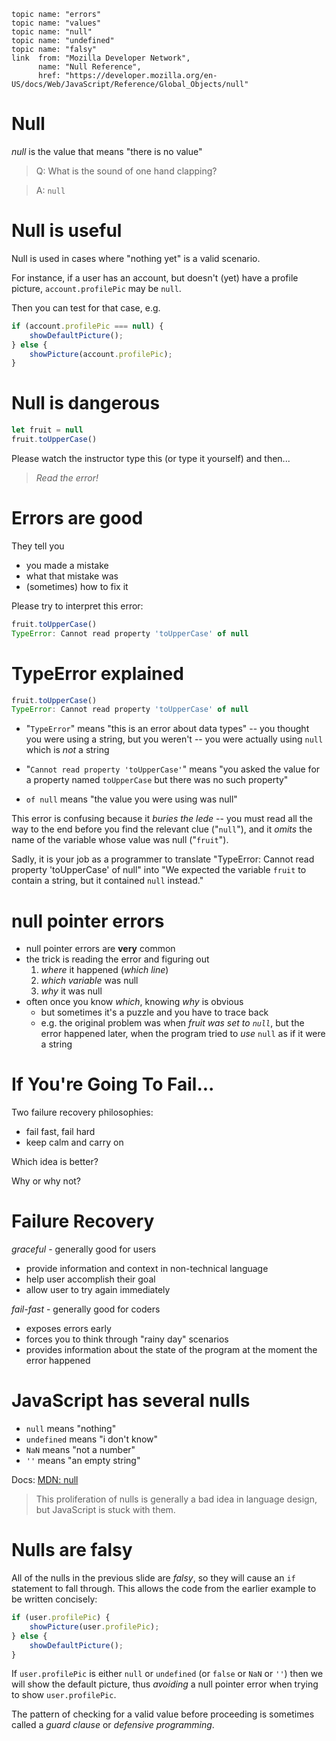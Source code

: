     topic name: "errors"
    topic name: "values"
    topic name: "null"
    topic name: "undefined"
    topic name: "falsy"
    link  from: "Mozilla Developer Network",
          name: "Null Reference",
          href: "https://developer.mozilla.org/en-US/docs/Web/JavaScript/Reference/Global_Objects/null"

# Null

*null* is the value that means "there is no value"

> Q: What is the sound of one hand clapping?

> A: `null`

# Null is useful

Null is used in cases where "nothing yet" is a valid scenario.

For instance, if a user has an account, but doesn't (yet) have a profile picture, `account.profilePic` may be `null`.

Then you can test for that case, e.g.

```js
if (account.profilePic === null) {
    showDefaultPicture();
} else {
    showPicture(account.profilePic);
}
```

# Null is dangerous

```js
let fruit = null
fruit.toUpperCase()
```

Please watch the instructor type this (or type it yourself) and then...

> *Read the error!*

# Errors are good

They tell you

* you made a mistake
* what that mistake was
* (sometimes) how to fix it

Please try to interpret this error:

```js
fruit.toUpperCase()
TypeError: Cannot read property 'toUpperCase' of null
```

# TypeError explained

```js
fruit.toUpperCase()
TypeError: Cannot read property 'toUpperCase' of null
```

* "`TypeError`" means "this is an error about data types" -- you thought you were using a string, but you weren't -- you were actually using `null` which is *not* a string

* "`Cannot read property 'toUpperCase'`" means "you asked the value for a property named `toUpperCase` but there was no such property"

* `of null` means "the value you were using was null"

This error is confusing because it *buries the lede* -- you must read all the way to the end before you find the relevant clue ("`null`"), and it *omits* the name of the variable whose value was null ("`fruit`").

Sadly, it is your job as a programmer to translate "TypeError: Cannot read property 'toUpperCase' of null" into "We expected the variable `fruit` to contain a string, but it contained `null` instead."

# null pointer errors

* null pointer errors are **very** common
* the trick is reading the error and figuring out
    1. *where* it happened (*which line*)
    2. *which variable* was null
    3. *why* it was null
* often once you know *which*, knowing *why* is obvious
    * but sometimes it's a puzzle and you have to trace back
    * e.g. the original problem was when *fruit was set to `null`*, but the error happened later, when the program tried to *use* `null` as if it were a string

# If You're Going To Fail...

Two failure recovery philosophies:

* fail fast, fail hard
* keep calm and carry on

Which idea is better?

Why or why not?

# Failure Recovery

*graceful* - generally good for users

  * provide information and context in non-technical language
  * help user accomplish their goal
  * allow user to try again immediately

*fail-fast* - generally good for coders

  * exposes errors early
  * forces you to think through "rainy day" scenarios
  * provides information about the state of the program at the moment the error happened

# JavaScript has several nulls

* `null` means "nothing"
* `undefined` means "i don't know"
* `NaN` means "not a number"
* `''` means "an empty string"

Docs: [MDN: null](https://developer.mozilla.org/en-US/docs/Web/JavaScript/Reference/Global_Objects/null)

> This proliferation of nulls is generally a bad idea in language design, but JavaScript is stuck with them.

# Nulls are falsy

All of the nulls in the previous slide are *falsy*, so they will cause an `if` statement to fall through. This allows the code from the earlier example to be written concisely:

```js
if (user.profilePic) {
    showPicture(user.profilePic);
} else {
    showDefaultPicture();
}
```

If `user.profilePic` is either `null` or `undefined` (or `false` or `NaN` or `''`) then we will show the default picture, thus *avoiding* a null pointer error when trying to show `user.profilePic`.

The pattern of checking for a valid value before proceeding is sometimes called a *guard clause* or *defensive programming*.
